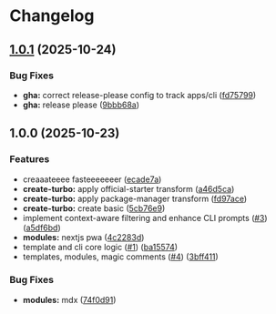 # Changelog

## [1.0.1](https://github.com/plvo/create-faster/compare/v1.0.0...v1.0.1) (2025-10-24)


### Bug Fixes

* **gha:** correct release-please config to track apps/cli ([fd75799](https://github.com/plvo/create-faster/commit/fd7579983115c8e39791df936fdb33b98fe75ff3))
* **gha:** release please ([9bbb68a](https://github.com/plvo/create-faster/commit/9bbb68ab9eba0207466d3563be769f96fb76f972))

## 1.0.0 (2025-10-23)


### Features

* creaaateeee fasteeeeeeer ([ecade7a](https://github.com/plvo/create-faster/commit/ecade7acc565ad0085c3a6d5f7aa8bfa014c2067))
* **create-turbo:** apply official-starter transform ([a46d5ca](https://github.com/plvo/create-faster/commit/a46d5caf88fdc74f6269627a9737dafa9e9cee78))
* **create-turbo:** apply package-manager transform ([fd97ace](https://github.com/plvo/create-faster/commit/fd97acece7f4ac82c97b3a80bb5f4a46d5f83875))
* **create-turbo:** create basic ([5cb76e9](https://github.com/plvo/create-faster/commit/5cb76e96fb2195857abc6621f9e7104f6ab123f9))
* implement context-aware filtering and enhance CLI prompts ([#3](https://github.com/plvo/create-faster/issues/3)) ([a5df6bd](https://github.com/plvo/create-faster/commit/a5df6bd41b31ea6a1103c2f9dea65136c6b9e890))
* **modules:** nextjs pwa ([4c2283d](https://github.com/plvo/create-faster/commit/4c2283d58b51476ececa6b1c5b4c7a904d7297fb))
* template and cli core logic ([#1](https://github.com/plvo/create-faster/issues/1)) ([ba15574](https://github.com/plvo/create-faster/commit/ba155742e107b32aa755dd523d5610207c7db96f))
* templates, modules, magic comments ([#4](https://github.com/plvo/create-faster/issues/4)) ([3bff411](https://github.com/plvo/create-faster/commit/3bff411c8c34c97d83a8be030a5dceb7fab19ca4))


### Bug Fixes

* **modules:** mdx ([74f0d91](https://github.com/plvo/create-faster/commit/74f0d915f12169180da216833a13889aadb904ef))
